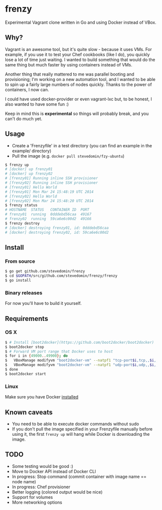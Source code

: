 frenzy
======

Experimental Vagrant clone written in Go and using Docker instead of VBox.

## Why?

Vagrant is an awesome tool, but it's quite slow - because it uses VMs.
For example, if you use it to test your Chef cookbooks (like I do), you quickly lose a lot of time just waiting.
I wanted to build something that would do the same thing but much faster by using containers instead of VMs.

Another thing that really mattered to me was parallel booting and provisioning; I'm working on a new automation tool, and I wanted to be able to spin up a fairly large numbers of nodes quickly. Thanks to the power of containers, I now can.

I could have used docker-provider or even vagrant-lxc but, to be honest, I also wanted to have some fun :)

Keep in mind this is **experimental** so things will probably break, and you can't do much yet.

## Usage

* Create a 'Frenzyfile' in a test directory (you can find an example in the example/ directory)
* Pull the image (e.g. `docker pull stevedomin/fzy-ubuntu`)

```bash
$ frenzy up
# [docker] up frenzy01
# [docker] up frenzy02
# [frenzy01] Running inline SSH provisioner
# [frenzy02] Running inline SSH provisioner
# [frenzy01] Hello World
# [frenzy01] Mon Mar 24 15:48:19 UTC 2014
# [frenzy02] Hello World
# [frenzy02] Mon Mar 24 15:48:20 UTC 2014
$ frenzy status
# HOSTNAME  STATUS   CONTAINER ID  PORT
# frenzy01  running  0dddebd56caa  49167
# frenzy02  running  59ca6e6c00d2  49166
$ frenzy destroy
# [docker] destroying frenzy01, id: 0dddebd56caa
# [docker] destroying frenzy02, id: 59ca6e6c00d2
```

## Install

### From source

```bash
$ go get github.com/stevedomin/frenzy
$ cd $GOPATH/src/github.com/stevedomin/frenzy/frenzy
$ go install
```

### Binary releases

For now you'll have to build it yourself.

## Requirements

### OS X

```bash
$ # Install [boot2docker](https://github.com/boot2docker/boot2docker)
$ boot2docker stop
$ # Forward VM port range that Docker uses to host
$ for i in {49000..49900}; do
$   VBoxManage modifyvm "boot2docker-vm" --natpf1 "tcp-port$i,tcp,,$i,,$i";
$   VBoxManage modifyvm "boot2docker-vm" --natpf1 "udp-port$i,udp,,$i,,$i";
$ done
$ boot2docker start
```

### Linux

Make sure you have Docker [installed](http://docs.docker.io/en/latest/installation/)

## Known caveats

* You need to be able to execute docker commands without sudo
* If you don't pull the image specified in your Frenzyfile manually before using it, the first `frenzy up` will hang while Docker is downloading the image.

## TODO

* Some testing would be good :)
* Move to Docker API instead of Docker CLI
* In progress: Stop command (commit container with image name == node name)
* In progress: Chef provisioner
* Better logging (colored output would be nice)
* Support for volumes
* More networking options

